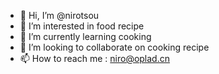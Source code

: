 - 👋 Hi, I’m @nirotsou
- 👀 I’m interested in food recipe 
- 🌱 I’m currently learning cooking 
- 💞️ I’m looking to collaborate on cooking recipe 
- 📫 How to reach me : niro@oplad.cn

<!---
nirotsou/nirotsou is a ✨ special ✨ repository because its `README.md` (this file) appears on your GitHub profile.
You can click the Preview link to take a look at your changes.
--->
